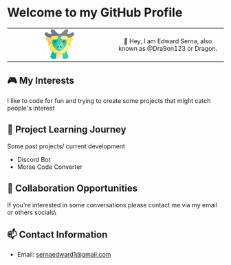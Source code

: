 # Welcome to my GitHub Profile
|  |  |
|  :---: |  :---:  |
| <img src="Files\dragon.png" style="width: 30%"/> |👋 Hey, I am Edward Serna, also known as @Dra9on123 or Dragon.  |
## 🎮 My Interests
 I like to code for fun and trying to create some projects that might catch people's interest

## 🌱 Project Learning Journey
Some past projects/ current development 
* Discord Bot
* Morse Code Converter

## 🤝 Collaboration Opportunities
If you're interested in some conversations please contact me via my email or others socials\


## 📫 Contact Information
- Email: sernaedward1@gmail.com
<!---Feel free to use this as a template for your GitHub page or provide feedback on how I can improve it.--->
